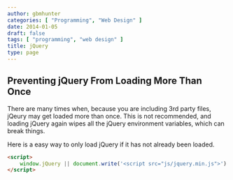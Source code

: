 ```yaml
---
author: gbmhunter
categories: [ "Programming", "Web Design" ]
date: 2014-01-05
draft: false
tags: [ "programming", "web design" ]
title: jQuery
type: page
---
```


## Preventing jQuery From Loading More Than Once

There are many times when, because you are including 3rd party files, jQeury may get loaded more than once. This is not recommended, and loading jQuery again wipes all the jQuery environment variables, which can break things.

Here is a easy way to only load jQuery if it has not already been loaded.

```html    
<script>
    window.jQuery || document.write('<script src="js/jquery.min.js">')
</script>
```